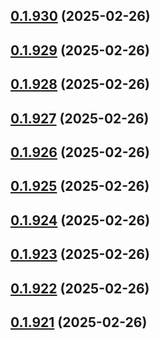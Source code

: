 ## [0.1.930](https://github.com/binary-braids/terraform-oracle/compare/v0.1.929...v0.1.930) (2025-02-26)



## [0.1.929](https://github.com/binary-braids/terraform-oracle/compare/v0.1.928...v0.1.929) (2025-02-26)



## [0.1.928](https://github.com/binary-braids/terraform-oracle/compare/v0.1.927...v0.1.928) (2025-02-26)



## [0.1.927](https://github.com/binary-braids/terraform-oracle/compare/v0.1.926...v0.1.927) (2025-02-26)



## [0.1.926](https://github.com/binary-braids/terraform-oracle/compare/v0.1.925...v0.1.926) (2025-02-26)



## [0.1.925](https://github.com/binary-braids/terraform-oracle/compare/v0.1.924...v0.1.925) (2025-02-26)



## [0.1.924](https://github.com/binary-braids/terraform-oracle/compare/v0.1.923...v0.1.924) (2025-02-26)



## [0.1.923](https://github.com/binary-braids/terraform-oracle/compare/v0.1.922...v0.1.923) (2025-02-26)



## [0.1.922](https://github.com/binary-braids/terraform-oracle/compare/v0.1.921...v0.1.922) (2025-02-26)



## [0.1.921](https://github.com/binary-braids/terraform-oracle/compare/v0.1.920...v0.1.921) (2025-02-26)



